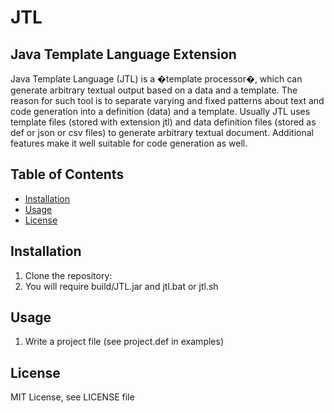 # JTL
## Java Template Language Extension
Java Template Language (JTL) is a �template processor�, which can generate arbitrary textual output based on a data and a template. The reason for such tool is to separate varying and fixed patterns about text and code generation into a definition (data) and a template. 
Usually JTL uses template files (stored with extension jtl) and data definition files (stored as def or json or csv files) to generate arbitrary textual document. Additional features make it well suitable for code generation as well.

## Table of Contents
- [Installation](#installation)
- [Usage](#usage)
- [License](#license)

## Installation
1. Clone the repository:
2. You will require build/JTL.jar and jtl.bat or jtl.sh 

## Usage
1. Write a project file (see project.def in examples)

## License
MIT License, see LICENSE file
